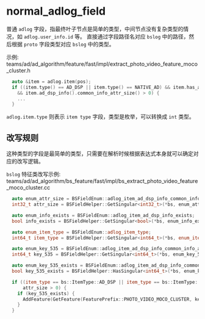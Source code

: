 # normal_adlog_field

普通 `adlog` 字段，指最终叶子节点是简单的类型，中间节点没有复杂类型的情况，如 `adlog.user_info.id` 等。
直接通过字段路径名对应 `bslog` 中的路径，然后根据 `proto` 字段类型对应 `bslog` 中的类型。

示例: teams/ad/ad_algorithm/feature/fast/impl/extract_photo_video_feature_moco_cluster.h

```cpp
  auto &item = adlog.item(pos);
  if ((item.type() == AD_DSP || item.type() == NATIVE_AD) && item.has_ad_dsp_info()
    && item.ad_dsp_info().common_info_attr_size() > 0) {
    ...
  }
```

`adlog.item.type` 则表示 `item type` 字段，类型是枚举，可以转换成 `int` 类型。

## 改写规则

这种类型的字段是最简单的类型，只需要在解析时候根据表达式本身就可以确定对应的改写逻辑。

`bslog` 特征类改写示例: teams/ad/ad_algorithm/bs_feature/fast/impl/bs_extract_photo_video_feature_moco_cluster.cc

```cpp
  auto enum_attr_size = BSFieldEnum::adlog_item_ad_dsp_info_common_info_attr_size;
  int32_t attr_size = BSFieldHelper::GetSingular<int32_t>(*bs, enum_attr_size, pos);

  auto enum_info_exists = BSFieldEnum::adlog_item_ad_dsp_info_exists;
  bool info_exists = BSFieldHelper::GetSingular<bool>(*bs, enum_info_exists, pos);

  auto enum_item_type = BSFieldEnum::adlog_item_type;
  int64_t item_type = BSFieldHelper::GetSingular<int64_t>(*bs, enum_item_type, pos);

  auto enum_key_535 = BSFieldEnum::adlog_item_ad_dsp_info_common_info_attr_key_535;
  int64_t key_535 = BSFieldHelper::GetSingular<int64_t>(*bs, enum_key_535, pos);

  auto enum_key_535_exists = BSFieldEnum::adlog_item_ad_dsp_info_common_info_attr_key_535;
  bool key_535_exists = BSFieldHelper::HasSingular<int64_t>(*bs, enum_key_535_exists, pos);

  if ((item_type == bs::ItemType::AD_DSP || item_type == bs::ItemType::NATIVE_AD) && info_exists &&
      attr_size > 0) {
    if (key_535_exists) {
      AddFeature(GetFeature(FeaturePrefix::PHOTO_VIDEO_MOCO_CLUSTER, key_535), 1.0f, result);
    }
  }
```
